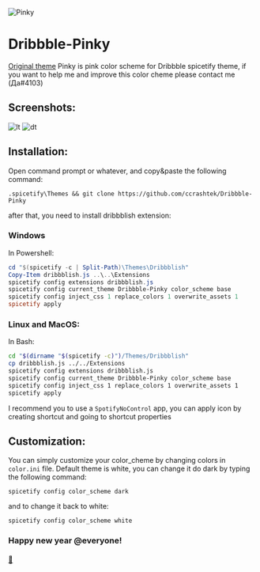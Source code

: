 ![Pinky](https://i.imgur.com/zTMr1qZ.png)

# Dribbble-Pinky
[Original theme](https://github.com/morpheusthewhite/spicetify-themes/tree/master/Dribbblish)
Pinky is pink color scheme for Dribbble spicetify theme, if you want to help me and improve this color cheme please contact me (Да#4103)

## Screenshots:

![lt](https://i.imgur.com/2gfASDn.png)
![dt](https://i.imgur.com/lX6hs49.png)

## Installation:
Open command prompt or whatever, and copy&paste the following command:
```
.spicetify\Themes && git clone https://github.com/ccrashtek/Dribbble-Pinky
```
after that, you need to install dribbblish extension:

### Windows
In Powershell:
```powershell
cd "$(spicetify -c | Split-Path)\Themes\Dribbblish"
Copy-Item dribbblish.js ..\..\Extensions
spicetify config extensions dribbblish.js
spicetify config current_theme Dribbble-Pinky color_scheme base
spicetify config inject_css 1 replace_colors 1 overwrite_assets 1
spicetify apply
```

### Linux and MacOS:
In Bash:
```bash
cd "$(dirname "$(spicetify -c)")/Themes/Dribbblish"
cp dribbblish.js ../../Extensions
spicetify config extensions dribbblish.js
spicetify config current_theme Dribbble-Pinky color_scheme base
spicetify config inject_css 1 replace_colors 1 overwrite_assets 1
spicetify apply
```

I recommend you to use a ```SpotifyNoControl``` app, you can apply icon by creating shortcut and going to shortcut properties

## Customization:
You can simply customize your color_cheme by changing colors in ```color.ini``` file.
Default theme is white, you can change it do dark by typing the following command:
```
spicetify config color_scheme dark
```
and to change it back to white:
```
spicetify config color_scheme white
```

### Happy new year @everyone!

#### [:black_heart:](https://youtu.be/_ygcbrBRMLY)
